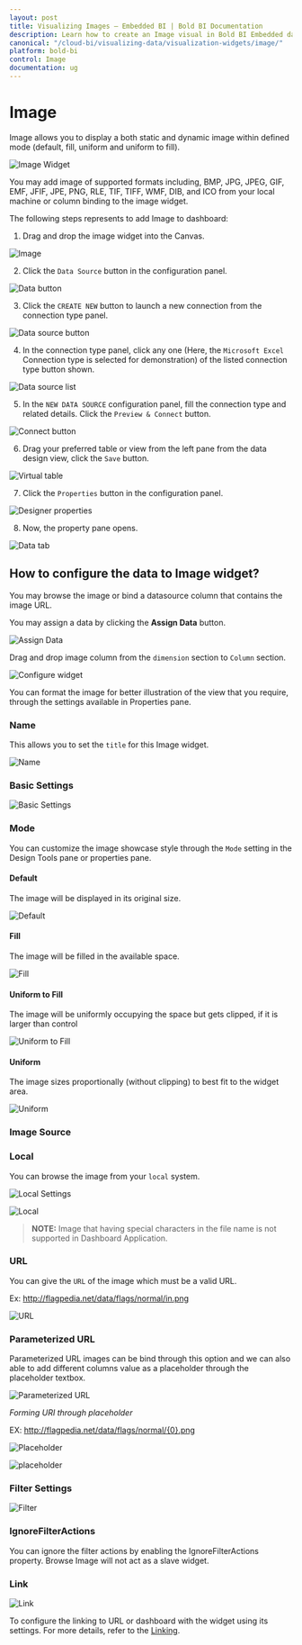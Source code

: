 ```yaml
---
layout: post
title: Visualizing Images – Embedded BI | Bold BI Documentation
description: Learn how to create an Image visual in Bold BI Embedded dashboard, configure data field and other settings.
canonical: "/cloud-bi/visualizing-data/visualization-widgets/image/"
platform: bold-bi
control: Image
documentation: ug
---
```


# Image

Image allows you to display a both static and dynamic image within defined mode (default, fill, uniform and uniform to fill). 

![Image Widget](/bold-bi-docs/static/assets/embedded/visualizing-data/visualization-widgets/images/image/image-widget.png)

You may add image of supported formats including, BMP, JPG, JPEG, GIF, EMF, JFIF, JPE, PNG, RLE, TIF, TIFF, WMF, DIB, and ICO from your local machine or column binding to the image widget.

The following steps represents to add Image to dashboard:

1.  Drag and drop the image widget into the Canvas.

![Image](/bold-bi-docs/static/assets/embedded/visualizing-data/visualization-widgets/images/image/drop-widget.png)

2.  Click the `Data Source` button in the configuration panel.

![Data button](/bold-bi-docs/static/assets/embedded/visualizing-data/visualization-widgets/images/databutton.png)

3.  Click the `CREATE NEW` button to launch a new connection from the connection type panel.

![Data source button](/bold-bi-docs/static/assets/embedded/visualizing-data/visualization-widgets/images/datasourcebutton.png)

4.  In the connection type panel, click any one (Here, the `Microsoft Excel` Connection type is selected for demonstration) of the listed connection type button shown.

![Data source list](/bold-bi-docs/static/assets/embedded/visualizing-data/visualization-widgets/images/datasourcelist.png)

5.  In the `NEW DATA SOURCE` configuration panel, fill the connection type and related details. Click the `Preview & Connect` button.

![Connect button](/bold-bi-docs/static/assets/embedded/visualizing-data/visualization-widgets/images/connectbutton.png)

6.  Drag your preferred table or view from the left pane from the data design view, click the `Save` button.

![Virtual table](/bold-bi-docs/static/assets/embedded/visualizing-data/visualization-widgets/images/image/virtualtable.png)

7.  Click the `Properties` button in the configuration panel. 

![Designer properties](/bold-bi-docs/static/assets/embedded/visualizing-data/visualization-widgets/images/designerpropertiesbutton.png)

8.  Now, the property pane opens.

![Data tab](/bold-bi-docs/static/assets/embedded/visualizing-data/visualization-widgets/images/image/imagedatatab.png)

## How to configure the data to Image widget?

You may browse the image or bind a datasource column that contains the image URL. 

You may assign a data by clicking the **Assign Data** button. 

![Assign Data](/bold-bi-docs/static/assets/embedded/visualizing-data/visualization-widgets/images/image/assign-data.png)

Drag and drop image column from the `dimension` section to `Column` section.

![Configure widget](/bold-bi-docs/static/assets/embedded/visualizing-data/visualization-widgets/images/image/configure-widget.png)

You can format the image for better illustration of the view that you require, through the settings available in Properties pane.

### Name

This allows you to set the `title` for this Image widget.

![Name](/bold-bi-docs/static/assets/embedded/visualizing-data/visualization-widgets/images/image/title.png)

### Basic Settings

![Basic Settings](/bold-bi-docs/static/assets/embedded/visualizing-data/visualization-widgets/images/image/basic-settings.png)

### Mode

You can customize the image showcase style through the `Mode` setting in the Design Tools pane or properties pane.

#### Default

The image will be displayed in its original size.

![Default](/bold-bi-docs/static/assets/embedded/visualizing-data/visualization-widgets/images/image/image-widget.png)

#### Fill

The image will be filled in the available space.

![Fill](/bold-bi-docs/static/assets/embedded/visualizing-data/visualization-widgets/images/image/fill.png)

#### Uniform to Fill

The image will be uniformly occupying the space but gets clipped, if it is larger than control

![Uniform to Fill](/bold-bi-docs/static/assets/embedded/visualizing-data/visualization-widgets/images/image/uniform-to-fill.png)

#### Uniform 

The image sizes proportionally (without clipping) to best fit to the widget area.

![Uniform](/bold-bi-docs/static/assets/embedded/visualizing-data/visualization-widgets/images/image/uniform.png)

### Image Source

### Local

 You can browse the image from your `local` system.

![Local Settings](/bold-bi-docs/static/assets/embedded/visualizing-data/visualization-widgets/images/image/local-image-settings.png)

![Local](/bold-bi-docs/static/assets/embedded/visualizing-data/visualization-widgets/images/image/local-image.png)

> **NOTE:** Image that having special characters in the file name is not supported in Dashboard Application.

### URL

You can give the `URL` of the image which must be a valid URL.

Ex: http://flagpedia.net/data/flags/normal/in.png

![URL](/bold-bi-docs/static/assets/embedded/visualizing-data/visualization-widgets/images/image/url-image.png)

### Parameterized URL

Parameterized URL images can be bind through this option and we can also able to add different columns value as a placeholder through the placeholder textbox.

![Parameterized URL](/bold-bi-docs/static/assets/embedded/visualizing-data/visualization-widgets/images/image/parameterized-url.png)

*Forming URI through placeholder*

EX: http://flagpedia.net/data/flags/normal/{0}.png

![Placeholder](/bold-bi-docs/static/assets/embedded/visualizing-data/visualization-widgets/images/image/bind-to-check-placeholder.png)

![placeholder](/bold-bi-docs/static/assets/embedded/visualizing-data/visualization-widgets/images/image/placeholder.png)

### Filter Settings

![Filter](/bold-bi-docs/static/assets/embedded/visualizing-data/visualization-widgets/images/image/filter.png)

### IgnoreFilterActions

You can ignore the filter actions by enabling the IgnoreFilterActions property. Browse Image will not act as a slave widget.

### Link

![Link](/bold-bi-docs/static/assets/embedded/visualizing-data/visualization-widgets/images/image/link.png)

To configure the linking to URL or dashboard with the widget using its settings. For more details, refer to the [Linking](/embedded-bi/visualizing-data/working-with-widgets/linking-urls-and-dashboards/).